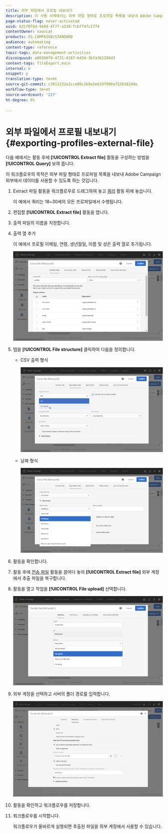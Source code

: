 ```yaml
---
title: 외부 파일에서 프로필 내보내기
description: 이 사용 사례에서는 외부 파일 형태로 프로파일 목록을 내보내 Adobe Campaign 외부에서 데이터를 사용할 수 있도록 하는 방법을 보여줍니다.
page-status-flag: never-activated
uuid: 631f0fbd-9e8d-4f77-a338-fcb7f4fc1774
contentOwner: sauviat
products: SG_CAMPAIGN/STANDARD
audience: automating
content-type: reference
topic-tags: data-management-activities
discoiquuid: a06509f9-4731-4187-b43d-3bfa361284d3
context-tags: fileExport,main
internal: n
snippet: y
translation-type: tm+mt
source-git-commit: c3911232a3cce00c2b9a2e619f090a7520382dde
workflow-type: tm+mt
source-wordcount: '227'
ht-degree: 0%

---
```



# 외부 파일에서 프로필 내보내기 {#exporting-profiles-external-file}

다음 예에서는 활동 후에 **[!UICONTROL Extract file]** 활동을 구성하는 방법을 **[!UICONTROL Query]** 보여 줍니다.

이 워크플로우의 목적은 외부 파일 형태로 프로파일 목록을 내보내 Adobe Campaign 외부에서 데이터를 사용할 수 있도록 하는 것입니다.

1. Extract 파일 [](../../automating/using/extract-file.md) 활동을 워크플로우로 드래그하여 놓고 [쿼리](../../automating/using/query.md) 활동 뒤에 놓습니다.

   이 예에서 쿼리는 18~30세의 모든 프로파일에서 수행됩니다.

1. 편집할 **[!UICONTROL Extract file]** 활동을 엽니다.
1. 출력 파일의 이름을 지정합니다.
1. 출력 열 추가

   이 예에서 프로필 이메일, 연령, 생년월일, 이름 및 성은 출력 열로 추가됩니다.

   ![](assets/wkf_data_export6.png)

1. 탭을 **[!UICONTROL File structure]** 클릭하여 다음을 정의합니다.

   * CSV 출력 형식

      ![](assets/wkf_data_export7.png)

   * 날짜 형식

      ![](assets/wkf_data_export9.png)

1. 활동을 확인합니다.
1. 활동 후에 [전송 파일](../../automating/using/transfer-file.md) 활동을 끌어다 놓아 **[!UICONTROL Extract file]** 외부 계정에서 추출 파일을 복구합니다.
1. 활동을 열고 작업을 **[!UICONTROL File upload]** 선택합니다.

   ![](assets/wkf_data_export11.png)

1. 외부 계정을 선택하고 서버의 폴더 경로를 입력합니다.

   ![](assets/wkf_data_export12.png)

1. 활동을 확인하고 워크플로우를 저장합니다.
1. 워크플로우를 시작합니다.

   워크플로우가 올바르게 실행되면 추출된 파일을 외부 계정에서 사용할 수 있습니다.
